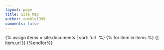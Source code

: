```yaml
---
layout: page
title: Site Map
author: tumble1999
comments: false
---
```


{% assign items = site.documents | sort: 'url' %}
{% for item in items %}
{{ item.url }}
{%endfor%}
